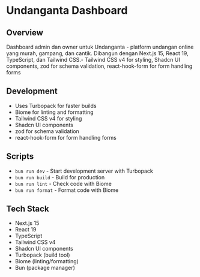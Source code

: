 # Undanganta Dashboard

## Overview
Dashboard admin dan owner untuk Undanganta - platform undangan online yang murah, gampang, dan cantik. Dibangun dengan Next.js 15, React 19, TypeScript, dan Tailwind CSS.- Tailwind CSS v4 for styling, Shadcn UI components, zod for schema validation, react-hook-form for form handling forms

## Development
- Uses Turbopack for faster builds
- Biome for linting and formatting
- Tailwind CSS v4 for styling
- Shadcn UI components
- zod for schema validation
- react-hook-form for form handling forms



## Scripts
- `bun run dev` - Start development server with Turbopack
- `bun run build` - Build for production
- `bun run lint` - Check code with Biome
- `bun run format` - Format code with Biome

## Tech Stack
- Next.js 15
- React 19
- TypeScript
- Tailwind CSS v4
- Shadcn UI components
- Turbopack (build tool)
- Biome (linting/formatting)
- Bun (package manager)
